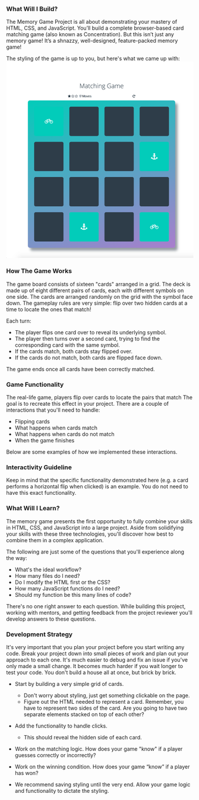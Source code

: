 ### What Will I Build?
The Memory Game Project is all about demonstrating your mastery of HTML, CSS, and JavaScript. You’ll build a complete browser-based card matching game (also known as Concentration). But this isn’t just any memory game! It’s a shnazzy, well-designed, feature-packed memory game!

The styling of the game is up to you, but here's what we came up with:
![alt text](matchGame.png "Matching Game")

### How The Game Works
The game board consists of sixteen "cards" arranged in a grid. The deck is made up of eight different pairs of cards, each with different symbols on one side. The cards are arranged randomly on the grid with the symbol face down. The gameplay rules are very simple: flip over two hidden cards at a time to locate the ones that match!

Each turn:

  * The player flips one card over to reveal its underlying symbol.
  * The player then turns over a second card, trying to find the corresponding card with the same symbol.
  * If the cards match, both cards stay flipped over.
  * If the cards do not match, both cards are flipped face down.

The game ends once all cards have been correctly matched.

### Game Functionality
The real-life game, players flip over cards to locate the pairs that match The goal is to recreate this effect in your project. There are a couple of interactions that you'll need to handle:

  * Flipping cards
  * What happens when cards match
  * What happens when cards do not match
  * When the game finishes
  
Below are some examples of how we implemented these interactions.

### Interactivity Guideline
Keep in mind that the specific functionality demonstrated here (e.g. a card performs a horizontal flip when clicked) is an example. You do not need to have this exact functionality.

### What Will I Learn?
The memory game presents the first opportunity to fully combine your skills in HTML, CSS, and JavaScript into a large project. Aside from solidifying your skills with these three technologies, you'll discover how best to combine them in a complex application.

The following are just some of the questions that you'll experience along the way:

  * What's the ideal workflow?
  * How many files do I need?
  * Do I modify the HTML first or the CSS?
  * How many JavaScript functions do I need?
  * Should my function be this many lines of code?

There's no one right answer to each question. While building this project, working with mentors, and getting feedback from the project reviewer you'll develop answers to these questions.

### Development Strategy
It's very important that you plan your project before you start writing any code. Break your project down into small pieces of work and plan out your approach to each one. It's much easier to debug and fix an issue if you've only made a small change. It becomes much harder if you wait longer to test your code. You don't build a house all at once, but brick by brick.

  * Start by building a very simple grid of cards.
    * Don't worry about styling, just get something clickable on the page.
    * Figure out the HTML needed to represent a card. Remember, you have to represent two sides of the card. Are you going to have two separate elements stacked on top of each other?

  * Add the functionality to handle clicks.
    * This should reveal the hidden side of each card.
 * Work on the matching logic. How does your game "know" if a player guesses correctly or incorrectly?  
 * Work on the winning condition. How does your game “know” if a player has won?
 * We recommend saving styling until the very end. Allow your game logic and functionality to dictate the styling.
